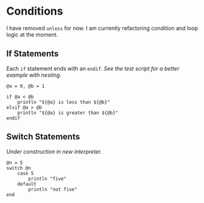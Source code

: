 # Conditions

I have removed `unless` for now. I am currently refactoring condition and loop logic at the moment.

## If Statements
Each `if` statement ends with an `endif`. *See the test script for a better example with nesting.*

```
@a = 0, @b = 1

if @a < @b
    println "${@a} is less than ${@b}"
elsif @a > @b
    println "${@a} is greater than ${@b}"
endif
```

## Switch Statements

*Under construction in new interpreter.*

```
@n = 5
switch @n
    case 5
        println "five"
    default
        println "not five"
end
```